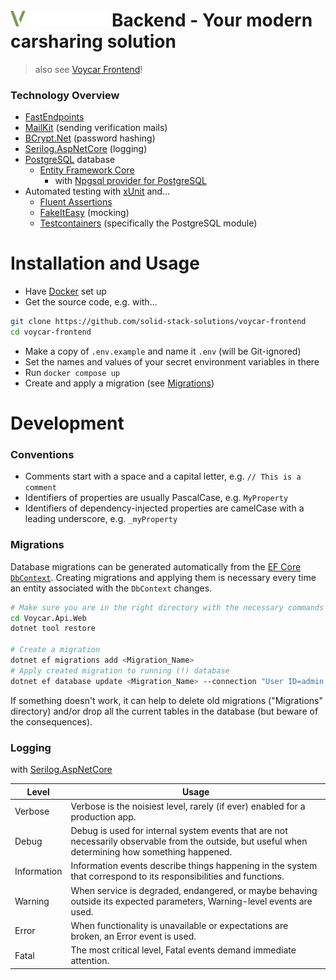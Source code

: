 <h1>
    <img src="https://raw.githubusercontent.com/solid-stack-solutions/voycar-frontend/main/static/logo-full-white.svg" height=25>
    Backend - Your modern carsharing solution
</h1>

> also see [Voycar Frontend](https://github.com/solid-stack-solutions/voycar-frontend)!

### Technology Overview
- [FastEndpoints](https://fast-endpoints.com/)
- [MailKit](https://github.com/jstedfast/MailKit) (sending verification mails)
- [BCrypt.Net](https://github.com/BcryptNet/bcrypt.net) (password hashing)
- [Serilog.AspNetCore](https://github.com/serilog/serilog-aspnetcore) (logging)
- [PostgreSQL](https://www.postgresql.org/) database
   - [Entity Framework Core](https://learn.microsoft.com/en-us/ef/core/)
      - with [Npgsql provider for PostgreSQL](https://github.com/npgsql/efcore.pg)
- Automated testing with [xUnit](https://github.com/xunit/xunit) and...
   - [Fluent Assertions](https://fluentassertions.com/)
   - [FakeItEasy](https://fakeiteasy.github.io/) (mocking)
   - [Testcontainers](https://dotnet.testcontainers.org/) (specifically the PostgreSQL module)

# Installation and Usage
- Have [Docker](https://www.docker.com/) set up
- Get the source code, e.g. with...
```sh
git clone https://github.com/solid-stack-solutions/voycar-frontend
cd voycar-frontend
```
- Make a copy of `.env.example` and name it `.env` (will be Git-ignored)
- Set the names and values of your secret environment variables in there
- Run `docker compose up`
- Create and apply a migration (see [Migrations](#migrations))

# Development

### Conventions
- Comments start with a space and a capital letter, e.g. `// This is a comment`
- Identifiers of properties are usually PascalCase, e.g. `MyProperty`
- Identifiers of dependency-injected properties are camelCase with a leading underscore, e.g. `_myProperty`

### Migrations
Database migrations can be generated automatically from the [EF Core `DbContext`](https://learn.microsoft.com/en-us/dotnet/api/microsoft.entityframeworkcore.dbcontext?view=efcore-8.0). Creating migrations and applying them is necessary every time an entity associated with the `DbContext` changes.

```sh
# Make sure you are in the right directory with the necessary commands available
cd Voycar.Api.Web
dotnet tool restore

# Create a migration
dotnet ef migrations add <Migration_Name>
# Apply created migration to running (!) database
dotnet ef database update <Migration_Name> --connection "User ID=admin;Password=admin;Server=localhost;Port=5432;Database=VoycarDb"
```

If something doesn't work, it can help to delete old migrations ("Migrations" directory) and/or drop all the current tables in the database (but beware of the consequences).

### Logging
with [Serilog.AspNetCore](https://github.com/serilog/serilog-aspnetcore)

<table>
   <thead>
      <tr>
         <th>Level</th>
         <th>Usage</th>
      </tr>
   </thead>
   <tbody>
      <tr>
         <td>Verbose</td>
         <td>Verbose is the noisiest level, rarely (if ever) enabled for a production app.</td>
      </tr>
      <tr>
         <td>Debug</td>
         <td>Debug is used for internal system events that are not necessarily observable from the outside, but useful when determining how something happened.</td>
      </tr>
      <tr>
         <td>Information</td>
         <td>Information events describe things happening in the system that correspond to its responsibilities and functions.</td>
      </tr>
      <tr>
         <td>Warning</td>
         <td>When service is degraded, endangered, or maybe behaving outside its expected parameters, Warning-level events are used.</td>
      </tr>
      <tr>
         <td>Error</td>
         <td>When functionality is unavailable or expectations are broken, an Error event is used.</td>
      </tr>
      <tr>
         <td>Fatal</td>
         <td>The most critical level, Fatal events demand immediate attention.</td>
      </tr>
   </tbody>
</table>
